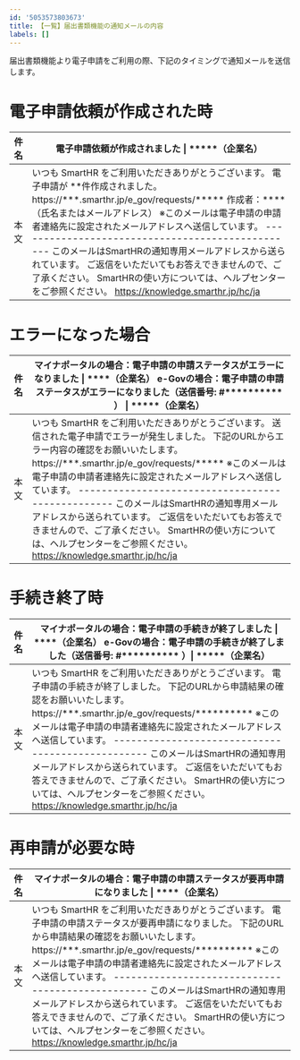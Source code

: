 ```yaml
---
id: '5053573803673'
title: 【一覧】届出書類機能の通知メールの内容
labels: []
---
```

届出書類機能より電子申請をご利用の際、下記のタイミングで通知メールを送信します。

# 電子申請依頼が作成された時

| 件名 | 電子申請依頼が作成されました \| \*\*\*\*\*（企業名） |
| --- | --- |
| 本文 |   いつも SmartHR をご利用いただきありがとうございます。  電子申請が \*\*件作成されました。  https://\*\*\*.smarthr.jp/e\_gov/requests/\*\*\*\*\*  作成者：\*\*\*\*（氏名またはメールアドレス）  ※このメールは電子申請の申請者連絡先に設定されたメールアドレスへ送信しています。  \-------------------------------------------------  このメールはSmartHRの通知専用メールアドレスから送られています。  ご返信をいただいてもお答えできませんので、ご了承ください。  SmartHRの使い方については、ヘルプセンターをご参照ください。  https://knowledge.smarthr.jp/hc/ja   |

# エラーになった場合

| 件名 |   マイナポータルの場合：電子申請の申請ステータスがエラーになりました \| \*\*\*\*（企業名）  e-Govの場合：電子申請の申請ステータスがエラーになりました（送信番号: #\*\*\*\*\*\*\*\*\*\* ） \| \*\*\*\*\*（企業名）   |
| --- | --- |
| 本文 |   いつも SmartHR をご利用いただきありがとうございます。  送信された電子申請でエラーが発生しました。  下記のURLからエラー内容の確認をお願いいたします。  https://\*\*\*.smarthr.jp/e\_gov/requests/\*\*\*\*\*  ※このメールは電子申請の申請者連絡先に設定されたメールアドレスへ送信しています。  \-------------------------------------------------  このメールはSmartHRの通知専用メールアドレスから送られています。  ご返信をいただいてもお答えできませんので、ご了承ください。  SmartHRの使い方については、ヘルプセンターをご参照ください。  https://knowledge.smarthr.jp/hc/ja   |

# 手続き終了時

| 件名 |   マイナポータルの場合：電子申請の手続きが終了しました \| \*\*\*\*（企業名）  e-Govの場合：電子申請の手続きが終了しました（送信番号: #\*\*\*\*\*\*\*\*\*\* ）\| \*\*\*\*\*（企業名）   |
| --- | --- |
| 本文 |   いつも SmartHR をご利用いただきありがとうございます。  電子申請の手続きが終了しました。  下記のURLから申請結果の確認をお願いいたします。  https://\*\*\*.smarthr.jp/e\_gov/requests/\*\*\*\*\*\*\*\*\*\*  ※このメールは電子申請の申請者連絡先に設定されたメールアドレスへ送信しています。  \-------------------------------------------------  このメールはSmartHRの通知専用メールアドレスから送られています。  ご返信をいただいてもお答えできませんので、ご了承ください。  SmartHRの使い方については、ヘルプセンターをご参照ください。  https://knowledge.smarthr.jp/hc/ja   |

# 再申請が必要な時

| 件名 |   マイナポータルの場合：電子申請の申請ステータスが要再申請になりました \| \*\*\*\*（企業名）   |
| --- | --- |
| 本文 |   いつも SmartHR をご利用いただきありがとうございます。  電子申請の申請ステータスが要再申請になりました。  下記のURLから申請結果の確認をお願いいたします。  https://\*\*\*.smarthr.jp/e\_gov/requests/\*\*\*\*\*\*\*\*\*\*  ※このメールは電子申請の申請者連絡先に設定されたメールアドレスへ送信しています。  \-------------------------------------------------  このメールはSmartHRの通知専用メールアドレスから送られています。  ご返信をいただいてもお答えできませんので、ご了承ください。  SmartHRの使い方については、ヘルプセンターをご参照ください。  https://knowledge.smarthr.jp/hc/ja   |
